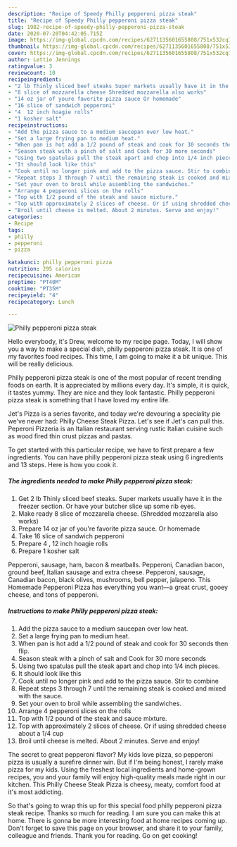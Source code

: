 ```yaml
---
description: "Recipe of Speedy Philly pepperoni pizza steak"
title: "Recipe of Speedy Philly pepperoni pizza steak"
slug: 1982-recipe-of-speedy-philly-pepperoni-pizza-steak
date: 2020-07-20T04:42:05.715Z
image: https://img-global.cpcdn.com/recipes/6271135601655808/751x532cq70/philly-pepperoni-pizza-steak-recipe-main-photo.jpg
thumbnail: https://img-global.cpcdn.com/recipes/6271135601655808/751x532cq70/philly-pepperoni-pizza-steak-recipe-main-photo.jpg
cover: https://img-global.cpcdn.com/recipes/6271135601655808/751x532cq70/philly-pepperoni-pizza-steak-recipe-main-photo.jpg
author: Lettie Jennings
ratingvalue: 3
reviewcount: 10
recipeingredient:
- "2 lb Thinly sliced beef steaks Super markets usually have it in the freezer section  Or have your butcher slice up some rib eyes"
- "8 slice of mozzarella cheese Shredded mozzarella also works"
- "14 oz jar of youre favorite pizza sauce Or homemade"
- "16 slice of sandwich pepperoni"
- "4  12 inch hoagie rolls"
- "1 kosher salt"
recipeinstructions:
- "Add the pizza sauce to a medium saucepan over low heat."
- "Set a large frying pan to medium heat."
- "When pan is hot add a 1/2 pound of steak and cook for 30 seconds then flip."
- "Season steak with a pinch of salt and Cook for 30 more seconds"
- "Using two spatulas pull the steak apart and chop into 1/4 inch pieces."
- "It should look like this"
- "Cook until no longer pink and add to the pizza sauce. Stir to combine"
- "Repeat steps 3 through 7 until the remaining steak is cooked and mixed with the sauce."
- "Set your oven to broil while assembling the sandwiches."
- "Arrange 4 pepperoni slices on the rolls"
- "Top with 1/2 pound of the steak and sauce mixture."
- "Top with approximately 2 slices of cheese. Or if using shredded cheese about a 1/4 cup"
- "Broil until cheese is melted. About 2 minutes. Serve and enjoy!"
categories:
- Recipe
tags:
- philly
- pepperoni
- pizza

katakunci: philly pepperoni pizza 
nutrition: 295 calories
recipecuisine: American
preptime: "PT40M"
cooktime: "PT35M"
recipeyield: "4"
recipecategory: Lunch

---
```



![Philly pepperoni pizza steak](https://img-global.cpcdn.com/recipes/6271135601655808/751x532cq70/philly-pepperoni-pizza-steak-recipe-main-photo.jpg)

Hello everybody, it's Drew, welcome to my recipe page. Today, I will show you a way to make a special dish, philly pepperoni pizza steak. It is one of my favorites food recipes. This time, I am going to make it a bit unique. This will be really delicious.

Philly pepperoni pizza steak is one of the most popular of recent trending foods on earth. It is appreciated by millions every day. It's simple, it is quick, it tastes yummy. They are nice and they look fantastic. Philly pepperoni pizza steak is something that I have loved my entire life.

Jet&#39;s Pizza is a series favorite, and today we&#39;re devouring a speciality pie we&#39;ve never had: Philly Cheese Steak Pizza. Let&#39;s see if Jet&#39;s can pull this. Peperoni Pizzeria is an Italian restaurant serving rustic Italian cuisine such as wood fired thin crust pizzas and pastas.


To get started with this particular recipe, we have to first prepare a few ingredients. You can have philly pepperoni pizza steak using 6 ingredients and 13 steps. Here is how you cook it.

<!--inarticleads1-->

##### The ingredients needed to make Philly pepperoni pizza steak:

1. Get 2 lb Thinly sliced beef steaks. Super markets usually have it in the freezer section.  Or have your butcher slice up some rib eyes.
1. Make ready 8 slice of mozzarella cheese. (Shredded mozzarella also works)
1. Prepare 14 oz jar of you&#39;re favorite pizza sauce. Or homemade
1. Take 16 slice of sandwich pepperoni
1. Prepare 4 , 12 inch hoagie rolls
1. Prepare 1 kosher salt


Pepperoni, sausage, ham, bacon &amp; meatballs. Pepperoni, Canadian bacon, ground beef, Italian sausage and extra cheese. Pepperoni, sausage, Canadian bacon, black olives, mushrooms, bell pepper, jalapeno. This Homemade Pepperoni Pizza has everything you want—a great crust, gooey cheese, and tons of pepperoni. 

<!--inarticleads2-->

##### Instructions to make Philly pepperoni pizza steak:

1. Add the pizza sauce to a medium saucepan over low heat.
1. Set a large frying pan to medium heat.
1. When pan is hot add a 1/2 pound of steak and cook for 30 seconds then flip.
1. Season steak with a pinch of salt and Cook for 30 more seconds
1. Using two spatulas pull the steak apart and chop into 1/4 inch pieces.
1. It should look like this
1. Cook until no longer pink and add to the pizza sauce. Stir to combine
1. Repeat steps 3 through 7 until the remaining steak is cooked and mixed with the sauce.
1. Set your oven to broil while assembling the sandwiches.
1. Arrange 4 pepperoni slices on the rolls
1. Top with 1/2 pound of the steak and sauce mixture.
1. Top with approximately 2 slices of cheese. Or if using shredded cheese about a 1/4 cup
1. Broil until cheese is melted. About 2 minutes. Serve and enjoy!


The secret to great pepperoni flavor? My kids love pizza, so pepperoni pizza is usually a surefire dinner win. But if I&#39;m being honest, I rarely make pizza for my kids. Using the freshest local ingredients and home-grown recipes, you and your family will enjoy high-quality meals made right in our kitchen. This Philly Cheese Steak Pizza is cheesy, meaty, comfort food at it&#39;s most addicting. 

So that's going to wrap this up for this special food philly pepperoni pizza steak recipe. Thanks so much for reading. I am sure you can make this at home. There is gonna be more interesting food at home recipes coming up. Don't forget to save this page on your browser, and share it to your family, colleague and friends. Thank you for reading. Go on get cooking!
